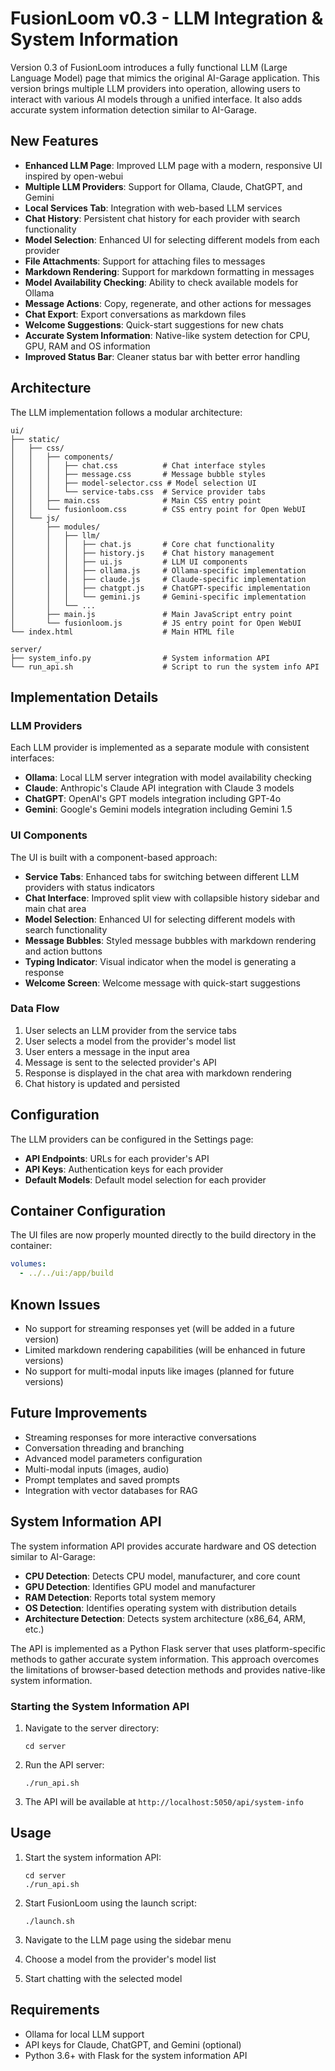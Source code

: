 # FusionLoom v0.3 - LLM Integration & System Information

Version 0.3 of FusionLoom introduces a fully functional LLM (Large Language Model) page that mimics the original AI-Garage application. This version brings multiple LLM providers into operation, allowing users to interact with various AI models through a unified interface. It also adds accurate system information detection similar to AI-Garage.

## New Features

- **Enhanced LLM Page**: Improved LLM page with a modern, responsive UI inspired by open-webui
- **Multiple LLM Providers**: Support for Ollama, Claude, ChatGPT, and Gemini
- **Local Services Tab**: Integration with web-based LLM services
- **Chat History**: Persistent chat history for each provider with search functionality
- **Model Selection**: Enhanced UI for selecting different models from each provider
- **File Attachments**: Support for attaching files to messages
- **Markdown Rendering**: Support for markdown formatting in messages
- **Model Availability Checking**: Ability to check available models for Ollama
- **Message Actions**: Copy, regenerate, and other actions for messages
- **Chat Export**: Export conversations as markdown files
- **Welcome Suggestions**: Quick-start suggestions for new chats
- **Accurate System Information**: Native-like system detection for CPU, GPU, RAM and OS information
- **Improved Status Bar**: Cleaner status bar with better error handling

## Architecture

The LLM implementation follows a modular architecture:

```
ui/
├── static/
│   ├── css/
│   │   ├── components/
│   │   │   ├── chat.css          # Chat interface styles
│   │   │   ├── message.css       # Message bubble styles
│   │   │   ├── model-selector.css # Model selection UI
│   │   │   └── service-tabs.css  # Service provider tabs
│   │   ├── main.css              # Main CSS entry point
│   │   └── fusionloom.css        # CSS entry point for Open WebUI
│   └── js/
│       ├── modules/
│       │   ├── llm/
│       │   │   ├── chat.js       # Core chat functionality
│       │   │   ├── history.js    # Chat history management
│       │   │   ├── ui.js         # LLM UI components
│       │   │   ├── ollama.js     # Ollama-specific implementation
│       │   │   ├── claude.js     # Claude-specific implementation
│       │   │   ├── chatgpt.js    # ChatGPT-specific implementation
│       │   │   └── gemini.js     # Gemini-specific implementation
│       │   └── ...
│       ├── main.js               # Main JavaScript entry point
│       └── fusionloom.js         # JS entry point for Open WebUI
└── index.html                    # Main HTML file

server/
├── system_info.py                # System information API
└── run_api.sh                    # Script to run the system info API
```

## Implementation Details

### LLM Providers

Each LLM provider is implemented as a separate module with consistent interfaces:

- **Ollama**: Local LLM server integration with model availability checking
- **Claude**: Anthropic's Claude API integration with Claude 3 models
- **ChatGPT**: OpenAI's GPT models integration including GPT-4o
- **Gemini**: Google's Gemini models integration including Gemini 1.5

### UI Components

The UI is built with a component-based approach:

- **Service Tabs**: Enhanced tabs for switching between different LLM providers with status indicators
- **Chat Interface**: Improved split view with collapsible history sidebar and main chat area
- **Model Selection**: Enhanced UI for selecting different models with search functionality
- **Message Bubbles**: Styled message bubbles with markdown rendering and action buttons
- **Typing Indicator**: Visual indicator when the model is generating a response
- **Welcome Screen**: Welcome message with quick-start suggestions

### Data Flow

1. User selects an LLM provider from the service tabs
2. User selects a model from the provider's model list
3. User enters a message in the input area
4. Message is sent to the selected provider's API
5. Response is displayed in the chat area with markdown rendering
6. Chat history is updated and persisted

## Configuration

The LLM providers can be configured in the Settings page:

- **API Endpoints**: URLs for each provider's API
- **API Keys**: Authentication keys for each provider
- **Default Models**: Default model selection for each provider

## Container Configuration

The UI files are now properly mounted directly to the build directory in the container:

```yaml
volumes:
  - ../../ui:/app/build
```

## Known Issues

- No support for streaming responses yet (will be added in a future version)
- Limited markdown rendering capabilities (will be enhanced in future versions)
- No support for multi-modal inputs like images (planned for future versions)

## Future Improvements

- Streaming responses for more interactive conversations
- Conversation threading and branching
- Advanced model parameters configuration
- Multi-modal inputs (images, audio)
- Prompt templates and saved prompts
- Integration with vector databases for RAG

## System Information API

The system information API provides accurate hardware and OS detection similar to AI-Garage:

- **CPU Detection**: Detects CPU model, manufacturer, and core count
- **GPU Detection**: Identifies GPU model and manufacturer
- **RAM Detection**: Reports total system memory
- **OS Detection**: Identifies operating system with distribution details
- **Architecture Detection**: Detects system architecture (x86_64, ARM, etc.)

The API is implemented as a Python Flask server that uses platform-specific methods to gather accurate system information. This approach overcomes the limitations of browser-based detection methods and provides native-like system information.

### Starting the System Information API

1. Navigate to the server directory:
   ```
   cd server
   ```

2. Run the API server:
   ```
   ./run_api.sh
   ```

3. The API will be available at `http://localhost:5050/api/system-info`

## Usage

1. Start the system information API:
   ```
   cd server
   ./run_api.sh
   ```

2. Start FusionLoom using the launch script:
   ```
   ./launch.sh
   ```

3. Navigate to the LLM page using the sidebar menu
4. Choose a model from the provider's model list
5. Start chatting with the selected model

## Requirements

- Ollama for local LLM support
- API keys for Claude, ChatGPT, and Gemini (optional)
- Python 3.6+ with Flask for the system information API
